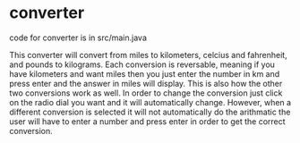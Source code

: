 # converter

code for converter is in src/main.java

This converter will convert from miles to kilometers, celcius and fahrenheit, and pounds to  kilograms. Each conversion is reversable, meaning if you have kilometers 
and want miles then you just enter the number in km and press enter and the answer in miles will display. This is also how the other two conversions work as well.
In order to change the conversion just click on the radio dial you want and it will automatically change. However, when a different conversion is selected it will not 
automatically do the arithmatic the user will have to enter a number and press enter in order to get the correct conversion. 
